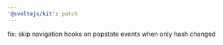 ```yaml
---
'@sveltejs/kit': patch
---
```


fix: skip navigation hooks on popstate events when only hash changed
